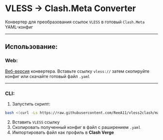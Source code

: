 # VLESS → Clash.Meta Converter

Конвертер для преобразования ссылок `VLESS` в готовый `Clash.Meta` YAML-конфиг

---

## Использование:
### Web:
[Веб-версия](https://reea11.github.io/vless2clash/) конвертера. Вставьте ссылку `vless://` затем скопируйте конфиг или скачайте готовый файл `.yaml`

---

### CLI:
1. Запустить скрипт:
```bash
bash <(curl -Ls https://raw.githubusercontent.com/ReeA11/vless2clash/master/install.sh)
```
2. Вставить `VLESS` ссылку
3. Скопировать полученный конфиг в файл с раширением `.yaml`
4. Импортировать файл как профиль в **Clash Verge**